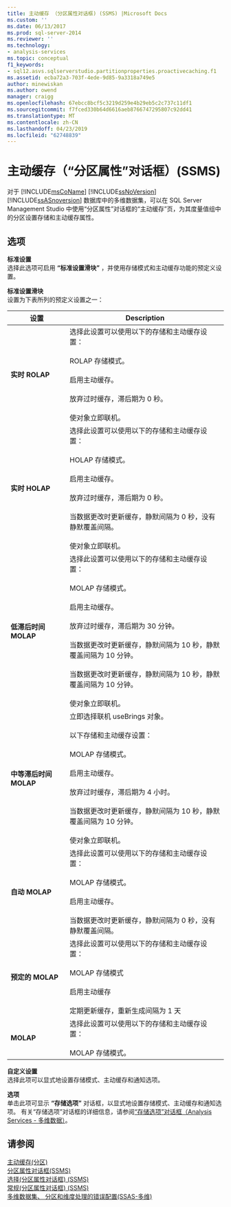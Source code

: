 ```yaml
---
title: 主动缓存 （分区属性对话框) (SSMS) |Microsoft Docs
ms.custom: ''
ms.date: 06/13/2017
ms.prod: sql-server-2014
ms.reviewer: ''
ms.technology:
- analysis-services
ms.topic: conceptual
f1_keywords:
- sql12.asvs.sqlserverstudio.partitionproperties.proactivecaching.f1
ms.assetid: ecba72a3-703f-4ede-9d85-9a3318a749e5
author: minewiskan
ms.author: owend
manager: craigg
ms.openlocfilehash: 67ebcc8bcf5c3219d259e4b29eb5c2c737c11df1
ms.sourcegitcommit: f7fced330b64d6616aeb8766747295807c92dd41
ms.translationtype: MT
ms.contentlocale: zh-CN
ms.lasthandoff: 04/23/2019
ms.locfileid: "62748839"
---
```

# <a name="proactive-caching-partition-properties-dialog-box-ssms"></a>主动缓存（“分区属性”对话框）(SSMS)
  对于 [!INCLUDE[msCoName](../includes/msconame-md.md)] [!INCLUDE[ssNoVersion](../includes/ssnoversion-md.md)] [!INCLUDE[ssASnoversion](../includes/ssasnoversion-md.md)] 数据库中的多维数据集，可以在 SQL Server Management Studio 中使用“分区属性”对话框的“主动缓存”页，为其度量值组中的分区设置存储和主动缓存属性。  
  
## <a name="options"></a>选项  
 **标准设置**  
 选择此选项可启用 **“标准设置滑块”** ，并使用存储模式和主动缓存功能的预定义设置。  
  
 **标准设置滑块**  
 设置为下表所列的预定义设置之一：  
  
|设置|Description|  
|-------------|-----------------|  
|**实时 ROLAP**|选择此设置可以使用以下的存储和主动缓存设置：<br /><br /> ROLAP 存储模式。<br /><br /> 启用主动缓存。<br /><br /> 放弃过时缓存，滞后期为 0 秒。<br /><br /> 使对象立即联机。|  
|**实时 HOLAP**|选择此设置可以使用以下的存储和主动缓存设置：<br /><br /> HOLAP 存储模式。<br /><br /> 启用主动缓存。<br /><br /> 放弃过时缓存，滞后期为 0 秒。<br /><br /> 当数据更改时更新缓存，静默间隔为 0 秒，没有静默覆盖间隔。<br /><br /> 使对象立即联机。|  
|**低滞后时间 MOLAP**|选择此设置可以使用以下的存储和主动缓存设置：<br /><br /> MOLAP 存储模式。<br /><br /> 启用主动缓存。<br /><br /> 放弃过时缓存，滞后期为 30 分钟。<br /><br /> 当数据更改时更新缓存，静默间隔为 10 秒，静默覆盖间隔为 10 分钟。<br /><br /> 当数据更改时更新缓存，静默间隔为 10 秒，静默覆盖间隔为 10 分钟。<br /><br /> 使对象立即联机。|  
|**中等滞后时间 MOLAP**|立即选择联机 useBrings 对象。<br /><br /> 以下存储和主动缓存设置：<br /><br /> MOLAP 存储模式。<br /><br /> 启用主动缓存。<br /><br /> 放弃过时缓存，滞后期为 4 小时。<br /><br /> 当数据更改时更新缓存，静默间隔为 10 秒，静默覆盖间隔为 10 分钟。<br /><br /> 使对象立即联机。|  
|**自动 MOLAP**|选择此设置可以使用以下的存储和主动缓存设置：<br /><br /> MOLAP 存储模式。<br /><br /> 启用主动缓存。<br /><br /> 当数据更改时更新缓存，静默间隔为 0 秒，没有静默覆盖间隔。|  
|**预定的 MOLAP**|选择此设置可以使用以下的存储和主动缓存设置：<br /><br /> MOLAP 存储模式<br /><br /> 启用主动缓存<br /><br /> 定期更新缓存，重新生成间隔为 1 天|  
|**MOLAP**|选择此设置可以使用以下的存储和主动缓存设置：<br /><br /> MOLAP 存储模式。|  
  
 **自定义设置**  
 选择此项可以显式地设置存储模式、主动缓存和通知选项。  
  
 **选项**  
 单击此项可显示 **“存储选项”** 对话框，以显式地设置存储模式、主动缓存和通知选项。 有关“存储选项”对话框的详细信息，请参阅[“存储选项”对话框（Analysis Services - 多维数据）](storage-options-dialog-box-analysis-services-multidimensional-data.md)。  
  
## <a name="see-also"></a>请参阅  
 [主动缓存&#40;分区&#41;](multidimensional-models-olap-logical-cube-objects/partitions-proactive-caching.md)   
 [分区属性对话框&#40;SSMS&#41;](partition-properties-dialog-box-ssms.md)   
 [选择&#40;分区属性对话框&#41; &#40;SSMS&#41;](selection-partition-properties-dialog-box-ssms.md)   
 [常规&#40;分区属性对话框&#41; &#40;SSMS&#41;](general-partition-properties-dialog-box-ssms.md)   
 [多维数据集、 分区和维度处理的错误配置&#40;SSAS-多维&#41;](multidimensional-models/error-configuration-for-cube-partition-and-dimension-processing.md)  
  
  
